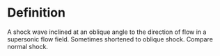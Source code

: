 # Definition

A shock wave inclined at an oblique angle to the direction of flow in a
supersonic flow field. Sometimes shortened to oblique shock. Compare
normal shock.
